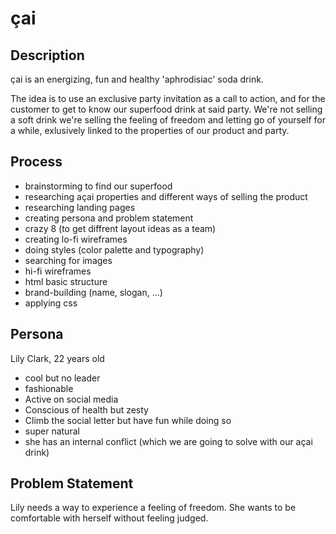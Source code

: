 # çai

## Description 
çai is an energizing, fun and healthy 'aphrodisiac' soda drink.

The idea is to use an exclusive party invitation as a call to action, and for the customer to get to know our superfood drink at said party. 
We're not selling a soft drink we're selling the feeling of freedom and letting go of yourself for a while, exlusively linked to the properties of our product and party. 

## Process
- brainstorming to find our superfood
- researching açai properties and different ways of selling the product
- researching landing pages 
- creating persona and problem statement
- crazy 8 (to get diffrent layout ideas as a team)
- creating lo-fi wireframes
- doing styles (color palette and typography)
- searching for images 
- hi-fi wireframes
- html basic structure
- brand-building (name, slogan, ...)
- applying css

## Persona
Lily Clark, 22 years old
- cool but no leader
- fashionable
- Active on social media
- Conscious of health but zesty
- Climb the social letter but have fun while doing so
- super natural
- she has an internal conflict (which we are going to solve with our açai drink)

## Problem Statement
Lily needs a way to experience a feeling of freedom.
She wants to be comfortable with herself without feeling judged.



